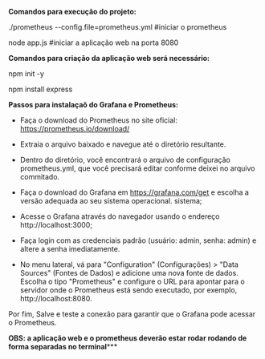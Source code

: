 **Comandos para execução do projeto:**

./prometheus --config.file=prometheus.yml #iniciar o prometheus 

node app.js #iniciar a aplicação web na porta 8080

**Comandos para criação da aplicação web será necessário:**

npm init -y

npm install express

**Passos para instalaçaõ do Grafana e Prometheus:**

* Faça o download do Prometheus no site oficial: https://prometheus.io/download/

* Extraia o arquivo baixado e navegue até o diretório resultante.

* Dentro do diretório, você encontrará o arquivo de configuração prometheus.yml, que você precisará editar conforme deixei no arquivo commitado.

* Faça o download do Grafana em https://grafana.com/get e escolha a versão adequada ao seu sistema operacional.
 sistema;

* Acesse o Grafana através do navegador usando o endereço http://localhost:3000;

* Faça login com as credenciais padrão (usuário: admin, senha: admin) e altere a senha imediatamente.

* No menu lateral, vá para "Configuration" (Configurações) > "Data Sources" (Fontes de Dados) e adicione uma nova fonte de dados.
Escolha o tipo "Prometheus" e configure o URL para apontar para o servidor onde o Prometheus está sendo executado, por exemplo, http://localhost:8080.

Por fim, Salve e teste a conexão para garantir que o Grafana pode acessar o Prometheus.


****OBS: a aplicação web e o prometheus deverão estar rodar rodando de forma separadas no terminal*******
